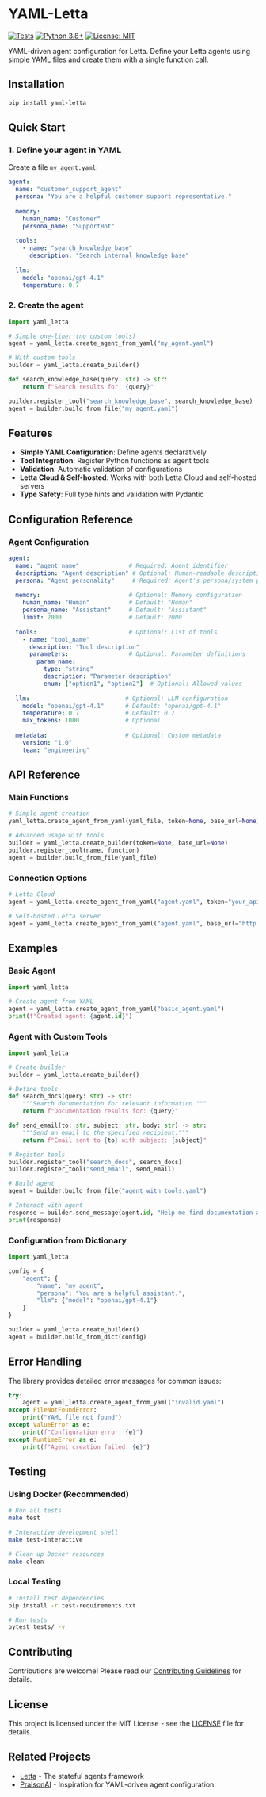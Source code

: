 # YAML-Letta

[![Tests](https://github.com/pmravindra/yaml-letta/actions/workflows/tests.yml/badge.svg)](https://github.com/pmravindra/yaml-letta/actions/workflows/tests.yml)
[![Python 3.8+](https://img.shields.io/badge/python-3.8+-blue.svg)](https://www.python.org/downloads/)
[![License: MIT](https://img.shields.io/badge/License-MIT-yellow.svg)](https://opensource.org/licenses/MIT)

YAML-driven agent configuration for Letta. Define your Letta agents using simple YAML files and create them with a single function call.

## Installation

```bash
pip install yaml-letta
```

## Quick Start

### 1. Define your agent in YAML

Create a file `my_agent.yaml`:

```yaml
agent:
  name: "customer_support_agent"
  persona: "You are a helpful customer support representative."
  
  memory:
    human_name: "Customer"
    persona_name: "SupportBot"
  
  tools:
    - name: "search_knowledge_base"
      description: "Search internal knowledge base"
  
  llm:
    model: "openai/gpt-4.1"
    temperature: 0.7
```

### 2. Create the agent

```python
import yaml_letta

# Simple one-liner (no custom tools)
agent = yaml_letta.create_agent_from_yaml("my_agent.yaml")

# With custom tools
builder = yaml_letta.create_builder()

def search_knowledge_base(query: str) -> str:
    return f"Search results for: {query}"

builder.register_tool("search_knowledge_base", search_knowledge_base)
agent = builder.build_from_file("my_agent.yaml")
```

## Features

- **Simple YAML Configuration**: Define agents declaratively
- **Tool Integration**: Register Python functions as agent tools
- **Validation**: Automatic validation of configurations
- **Letta Cloud & Self-hosted**: Works with both Letta Cloud and self-hosted servers
- **Type Safety**: Full type hints and validation with Pydantic

## Configuration Reference

### Agent Configuration

```yaml
agent:
  name: "agent_name"              # Required: Agent identifier
  description: "Agent description" # Optional: Human-readable description
  persona: "Agent personality"     # Required: Agent's persona/system prompt
  
  memory:                         # Optional: Memory configuration
    human_name: "Human"           # Default: "Human"
    persona_name: "Assistant"     # Default: "Assistant"
    limit: 2000                   # Default: 2000
  
  tools:                          # Optional: List of tools
    - name: "tool_name"
      description: "Tool description"
      parameters:                 # Optional: Parameter definitions
        param_name:
          type: "string"
          description: "Parameter description"
          enum: ["option1", "option2"]  # Optional: Allowed values
  
  llm:                           # Optional: LLM configuration
    model: "openai/gpt-4.1"      # Default: "openai/gpt-4.1"
    temperature: 0.7             # Default: 0.7
    max_tokens: 1000             # Optional
  
  metadata:                      # Optional: Custom metadata
    version: "1.0"
    team: "engineering"
```

## API Reference

### Main Functions

```python
# Simple agent creation
yaml_letta.create_agent_from_yaml(yaml_file, token=None, base_url=None)

# Advanced usage with tools
builder = yaml_letta.create_builder(token=None, base_url=None)
builder.register_tool(name, function)
agent = builder.build_from_file(yaml_file)
```

### Connection Options

```python
# Letta Cloud
agent = yaml_letta.create_agent_from_yaml("agent.yaml", token="your_api_key")

# Self-hosted Letta server
agent = yaml_letta.create_agent_from_yaml("agent.yaml", base_url="http://localhost:8283")
```

## Examples

### Basic Agent

```python
import yaml_letta

# Create agent from YAML
agent = yaml_letta.create_agent_from_yaml("basic_agent.yaml")
print(f"Created agent: {agent.id}")
```

### Agent with Custom Tools

```python
import yaml_letta

# Create builder
builder = yaml_letta.create_builder()

# Define tools
def search_docs(query: str) -> str:
    """Search documentation for relevant information."""
    return f"Documentation results for: {query}"

def send_email(to: str, subject: str, body: str) -> str:
    """Send an email to the specified recipient."""
    return f"Email sent to {to} with subject: {subject}"

# Register tools
builder.register_tool("search_docs", search_docs)
builder.register_tool("send_email", send_email)

# Build agent
agent = builder.build_from_file("agent_with_tools.yaml")

# Interact with agent
response = builder.send_message(agent.id, "Help me find documentation about APIs")
print(response)
```

### Configuration from Dictionary

```python
import yaml_letta

config = {
    "agent": {
        "name": "my_agent",
        "persona": "You are a helpful assistant.",
        "llm": {"model": "openai/gpt-4.1"}
    }
}

builder = yaml_letta.create_builder()
agent = builder.build_from_dict(config)
```

## Error Handling

The library provides detailed error messages for common issues:

```python
try:
    agent = yaml_letta.create_agent_from_yaml("invalid.yaml")
except FileNotFoundError:
    print("YAML file not found")
except ValueError as e:
    print(f"Configuration error: {e}")
except RuntimeError as e:
    print(f"Agent creation failed: {e}")
```

## Testing

### Using Docker (Recommended)

```bash
# Run all tests
make test

# Interactive development shell
make test-interactive

# Clean up Docker resources
make clean
```

### Local Testing

```bash
# Install test dependencies
pip install -r test-requirements.txt

# Run tests
pytest tests/ -v
```

## Contributing

Contributions are welcome! Please read our [Contributing Guidelines](CONTRIBUTING.md) for details.

## License

This project is licensed under the MIT License - see the [LICENSE](LICENSE) file for details.

## Related Projects

- [Letta](https://github.com/letta-ai/letta) - The stateful agents framework
- [PraisonAI](https://github.com/MervinPraison/PraisonAI) - Inspiration for YAML-driven agent configuration